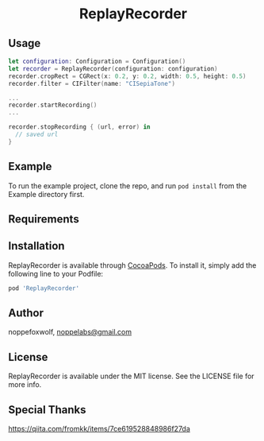 <h1 align="center">
ReplayRecorder
<br>
</h1>

## Usage

```swift
let configuration: Configuration = Configuration()
let recorder = ReplayRecorder(configuration: configuration)
recorder.cropRect = CGRect(x: 0.2, y: 0.2, width: 0.5, height: 0.5)
recorder.filter = CIFilter(name: "CISepiaTone")

...
recorder.startRecording()
...

recorder.stopRecording { (url, error) in
  // saved url
}
```

## Example

To run the example project, clone the repo, and run `pod install` from the Example directory first.

## Requirements

## Installation

ReplayRecorder is available through [CocoaPods](https://cocoapods.org). To install
it, simply add the following line to your Podfile:

```ruby
pod 'ReplayRecorder'
```

## Author

noppefoxwolf, noppelabs@gmail.com

## License

ReplayRecorder is available under the MIT license. See the LICENSE file for more info.

## Special Thanks

https://qiita.com/fromkk/items/7ce619528848986f27da
